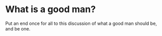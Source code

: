 # What is a good man?

Put an end once for all to this discussion of what a good man should be, and be one.
